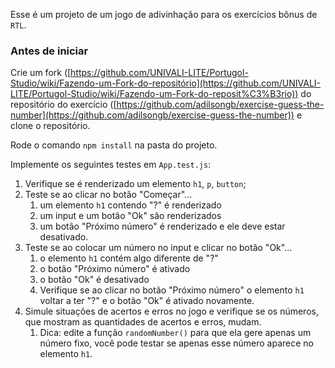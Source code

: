 Esse é um projeto de um jogo de adivinhação para os exercícios bônus de `RTL`.

### Antes de iniciar

Crie um fork ([https://github.com/UNIVALI-LITE/Portugol-Studio/wiki/Fazendo-um-Fork-do-repositório](https://github.com/UNIVALI-LITE/Portugol-Studio/wiki/Fazendo-um-Fork-do-reposit%C3%B3rio)) do repositório do exercício ([https://github.com/adilsongb/exercise-guess-the-number](https://github.com/adilsongb/exercise-guess-the-number)) e clone o repositório.

Rode o comando `npm install` na pasta do projeto.

Implemente os seguintes testes em `App.test.js`:

1. Verifique se é renderizado um elemento `h1`, `p`, `button`;
2. Teste se ao clicar no botão "Começar"...
    1. um elemento `h1` contendo "?" é renderizado
    2. um input e um botão "Ok" são renderizados
    3. um botão "Próximo número" é renderizado e ele deve estar desativado.
3. Teste se ao colocar um número no input e clicar no botão "Ok"...
    1. o elemento `h1` contém algo diferente de "?"
    2. o botão "Próximo número" é ativado
    3. o botão "Ok" é desativado
    4. Verifique se ao clicar no botão "Próximo número" o elemento `h1` voltar a ter "?" e o botão "Ok" é ativado novamente.
4. Simule situações de acertos e erros no jogo e verifique se os números, que mostram as quantidades de acertos e erros, mudam.
    1. Dica: edite a função `randomNumber()` para que ela gere apenas um número fixo, você pode testar se apenas esse número aparece no elemento `h1`.